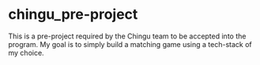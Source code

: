 # chingu_pre-project
This is a pre-project required by the Chingu team to be accepted into the program. My goal is to simply build a matching game using a tech-stack of my choice. 
